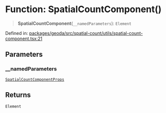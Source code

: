 # Function: SpatialCountComponent()

> **SpatialCountComponent**(`__namedParameters`): `Element`

Defined in: [packages/geoda/src/spatial-count/utils/spatial-count-component.tsx:21](https://github.com/GeoDaCenter/openassistant/blob/29609671cd3dde9838cd883f922b4386c5dff272/packages/geoda/src/spatial-count/utils/spatial-count-component.tsx#L21)

## Parameters

### \_\_namedParameters

[`SpatialCountComponentProps`](../type-aliases/SpatialCountComponentProps.md)

## Returns

`Element`

